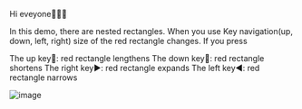 Hi eveyone👩🏼‍🏫

In this demo, there are nested rectangles. When you use Key navigation(up, down, left, right) size of the red rectangle changes. If you press

The up key🔼: red rectangle lengthens
The down key🔽: red rectangle shortens
The right key▶️: red rectangle expands
The left key◀️: red rectangle narrows

![image](https://github.com/user-attachments/assets/2ed76dea-7506-4f62-bb6c-b1f673e90e9a)
